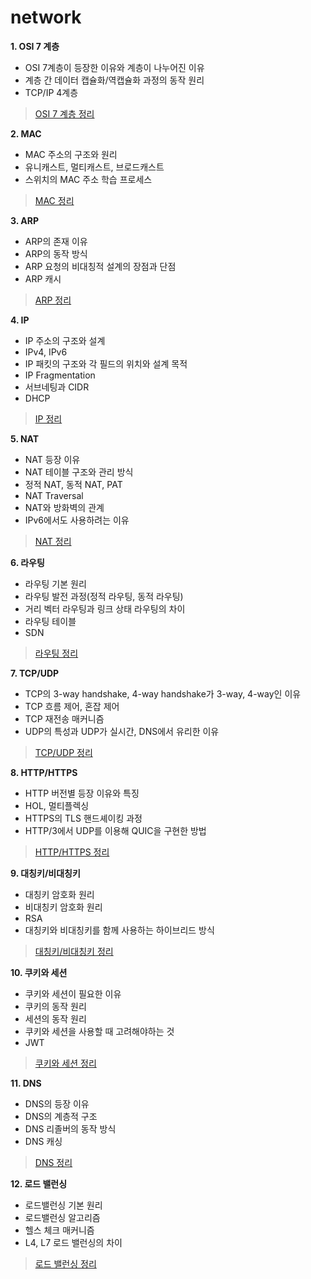 # network

**1. OSI 7 계층**

- OSI 7계층이 등장한 이유와 계층이 나누어진 이유
- 계층 간 데이터 캡슐화/역캡슐화 과정의 동작 원리
- TCP/IP 4계층

> [OSI 7 계층 정리](./01-osi-7-layers/main.md)

**2. MAC**

- MAC 주소의 구조와 원리
- 유니캐스트, 멀티캐스트, 브로드캐스트
- 스위치의 MAC 주소 학습 프로세스

> [MAC 정리](./02-media-access-control/main.md)

**3. ARP**

- ARP의 존재 이유
- ARP의 동작 방식
- ARP 요청의 비대칭적 설계의 장점과 단점
- ARP 캐시

> [ARP 정리](./03-address-resolution-protocol/main.md)

**4. IP**

- IP 주소의 구조와 설계
- IPv4, IPv6
- IP 패킷의 구조와 각 필드의 위치와 설계 목적
- IP Fragmentation
- 서브네팅과 CIDR
- DHCP

> [IP 정리](./04-internet-protocol/main.md)

**5. NAT**

- NAT 등장 이유
- NAT 테이블 구조와 관리 방식
- 정적 NAT, 동적 NAT, PAT
- NAT Traversal
- NAT와 방화벽의 관계
- IPv6에서도 사용하려는 이유

> [NAT 정리](./05-network-address-translation/main.md)

**6. 라우팅**

- 라우팅 기본 원리
- 라우팅 발전 과정(정적 라우팅, 동적 라우팅)
- 거리 벡터 라우팅과 링크 상태 라우팅의 차이
- 라우팅 테이블
- SDN

> [라우팅 정리](./06-routing/main.md)

**7. TCP/UDP**

- TCP의 3-way handshake, 4-way handshake가 3-way, 4-way인 이유
- TCP 흐름 제어, 혼잡 제어
- TCP 재전송 매커니즘
- UDP의 특성과 UDP가 실시간, DNS에서 유리한 이유

> [TCP/UDP 정리](./07-tcp-udp/main.md)

**8. HTTP/HTTPS**

- HTTP 버전별 등장 이유와 특징
- HOL, 멀티플렉싱
- HTTPS의 TLS 핸드셰이킹 과정
- HTTP/3에서 UDP를 이용해 QUIC을 구현한 방법

> [HTTP/HTTPS 정리](./08-http-https/main.md)

**9. 대칭키/비대칭키**

- 대칭키 암호화 원리
- 비대칭키 암호화 원리
- RSA
- 대칭키와 비대칭키를 함께 사용하는 하이브리드 방식

> [대칭키/비대칭키 정리](./09-symmetric-asymmetric-keys/main.md)

**10. 쿠키와 세션**

- 쿠키와 세션이 필요한 이유
- 쿠키의 동작 원리
- 세션의 동작 원리
- 쿠키와 세션을 사용할 때 고려해야하는 것
- JWT

> [쿠키와 세션 정리](./10-cookies-sessions/main.md)

**11. DNS**

- DNS의 등장 이유
- DNS의 계층적 구조
- DNS 리졸버의 동작 방식
- DNS 캐싱

> [DNS 정리](./11-domain-name-system/main.md)

**12. 로드 밸런싱**

- 로드밸런싱 기본 원리
- 로드밸런싱 알고리즘
- 헬스 체크 매커니즘
- L4, L7 로드 밸런싱의 차이

> [로드 밸런싱 정리](./12-load-balancing/main.md)

